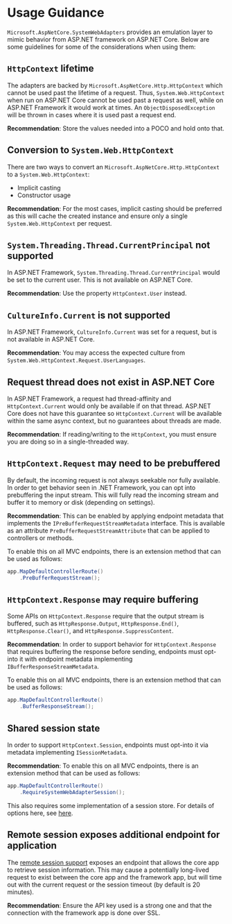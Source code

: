 # Usage Guidance

`Microsoft.AspNetCore.SystemWebAdapters` provides an emulation layer to mimic behavior from ASP.NET framework on ASP.NET Core. Below are some guidelines for some of the considerations when using them:

## `HttpContext` lifetime

The adapters are backed by `Microsoft.AspNetCore.Http.HttpContext` which cannot be used past the lifetime of a request. Thus, `System.Web.HttpContext` when run on ASP.NET Core cannot be used past a request as well, while on ASP.NET Framework it would work at times. An `ObjectDisposedException` will be thrown in cases where it is used past a request end.

**Recommendation**: Store the values needed into a POCO and hold onto that.

## Conversion to `System.Web.HttpContext`

There are two ways to convert an `Microsoft.AspNetCore.Http.HttpContext` to a `System.Web.HttpContext`:

- Implicit casting
- Constructor usage

**Recommendation**: For the most cases, implicit casting should be preferred as this will cache the created instance and ensure only a single `System.Web.HttpContext` per request.

## `System.Threading.Thread.CurrentPrincipal` not supported

In ASP.NET Framework, `System.Threading.Thread.CurrentPrincipal` would be set to the current user. This is not available on ASP.NET Core.

**Recommendation**: Use the property `HttpContext.User` instead.

## `CultureInfo.Current` is not supported

In ASP.NET Framework, `CultureInfo.Current` was set for a request, but is not available in ASP.NET Core.

**Recommendation**: You may access the expected culture from `System.Web.HttpContext.Request.UserLanguages`.

## Request thread does not exist in ASP.NET Core

In ASP.NET Framework, a request had thread-affinity and `HttpContext.Current` would only be available if on that thread. ASP.NET Core does not have this guarantee so `HttpContext.Current` will be available within the same async context, but no guarantees about threads are made.

**Recommendation**: If reading/writing to the `HttpContext`, you must ensure you are doing so in a single-threaded way.


## `HttpContext.Request` may need to be prebuffered

By default, the incoming request is not always seekable nor fully available. In order to get behavior seen in .NET Framework, you can opt into prebuffering the input stream. This will fully read the incoming stream and buffer it to memory or disk (depending on settings). 

**Recommendation**: This can be enabled by applying endpoint metadata that implements the `IPreBufferRequestStreamMetadata` interface. This is available as an attribute `PreBufferRequestStreamAttribute` that can be applied to controllers or methods.

To enable this on all MVC endpoints, there is an extension method that can be used as follows:

```cs
app.MapDefaultControllerRoute()
    .PreBufferRequestStream();
```

## `HttpContext.Response` may require buffering

Some APIs on `HttpContext.Response` require that the output stream is buffered, such as `HttpResponse.Output`, `HttpResponse.End()`, `HttpResponse.Clear()`, and `HttpResponse.SuppressContent`.

**Recommendation**: In order to support behavior for `HttpContext.Response` that requires buffering the response before sending, endpoints must opt-into it with endpoint metadata implementing `IBufferResponseStreamMetadata`.

To enable this on all MVC endpoints, there is an extension method that can be used as follows:

```cs
app.MapDefaultControllerRoute()
    .BufferResponseStream();
```

## Shared session state

In order to support `HttpContext.Session`, endpoints must opt-into it via metadata implementing `ISessionMetadata`.

**Recommendation**: To enable this on all MVC endpoints, there is an extension method that can be used as follows:

```cs
app.MapDefaultControllerRoute()
    .RequireSystemWebAdapterSession();
```

This also requires some implementation of a session store. For details of options here, see [here](./session-state/session.md).

## Remote session exposes additional endpoint for application

The [remote session support](session-state/remote-session.md) exposes an endpoint that allows the core app to retrieve session information. This may cause a potentially long-lived request to exist between the core app and the framework app, but will time out with the current request or the session timeout (by default is 20 minutes).

**Recommendation**: Ensure the API key used is a strong one and that the connection with the framework app is done over SSL.

